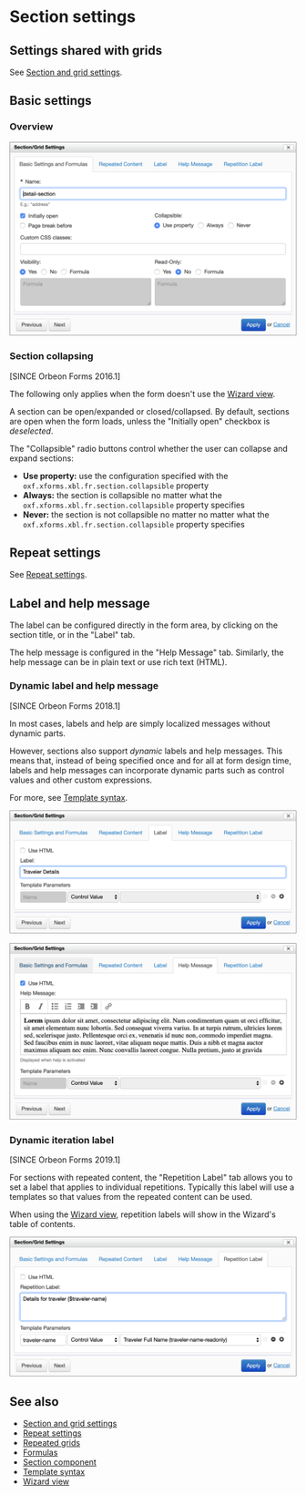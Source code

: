 # Section settings

## Settings shared with grids

See [Section and grid settings](container-settings.md).

## Basic settings

### Overview

![](images/section-settings.png)

### Section collapsing

\[SINCE Orbeon Forms 2016.1\]

The following only applies when the form doesn't use the [Wizard view](/form-runner/feature/wizard-view.md).

A section can be open/expanded or closed/collapsed. By default, sections are open when the form loads, unless the "Initially open" checkbox is *deselected*.

The "Collapsible" radio buttons control whether the user can collapse and expand sections:

- __Use property:__ use  the configuration specified with the `oxf.xforms.xbl.fr.section.collapsible` property
- __Always:__ the section is collapsible no matter what the `oxf.xforms.xbl.fr.section.collapsible` property specifies
- __Never:__ the section is not collapsible no matter no matter what the `oxf.xforms.xbl.fr.section.collapsible` property specifies

## Repeat settings

See [Repeat settings](repeat-settings.md).

## Label and help message

The label can be configured directly in the form area, by clicking on the section title, or in the "Label" tab.

The help message is configured in the "Help Message" tab. Similarly, the help message can be in plain text or use rich text (HTML). 

### Dynamic label and help message

[SINCE Orbeon Forms 2018.1]

In most cases, labels and help are simply localized messages without dynamic parts.

However, sections also support *dynamic* labels and help messages. This means that, instead of being specified once and for all at form design time, labels and help messages can incorporate dynamic parts such as control values and other custom expressions.

For more, see [Template syntax](template-syntax.md).

![](images/section-settings-label.png)

![](images/section-settings-help.png)

### Dynamic iteration label

[SINCE Orbeon Forms 2019.1]

For sections with repeated content, the "Repetition Label" tab allows you to set a label that applies to individual repetitions. Typically this label will use a templates so that values from the repeated content can be used.

When using the [Wizard view](/form-runner/feature/wizard-view.md), repetition labels will show in the Wizard's table of contents.

![](images/section-settings-repetition-label.png)

## See also

- [Section and grid settings](container-settings.md)
- [Repeat settings](repeat-settings.md)
- [Repeated grids](repeated-grids.md)
- [Formulas](formulas.md)
- [Section component](/form-runner/component/section.md)
- [Template syntax](template-syntax.md)
- [Wizard view](/form-runner/feature/wizard-view.md)
